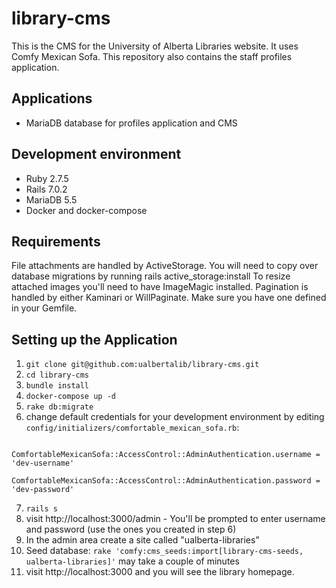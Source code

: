 # library-cms

This is the CMS for the University of Alberta Libraries website. It uses Comfy Mexican Sofa. This repository also contains the staff profiles application.

## Applications 

+ MariaDB database for profiles application and CMS

## Development environment

+ Ruby 2.7.5
+ Rails 7.0.2
+ MariaDB 5.5
+ Docker and docker-compose

## Requirements

File attachments are handled by ActiveStorage. You will need to copy over database migrations by running rails active_storage:install
To resize attached images you'll need to have ImageMagic installed.
Pagination is handled by either Kaminari or WillPaginate. Make sure you have one defined in your Gemfile.

## Setting up the Application

1. `git clone git@github.com:ualbertalib/library-cms.git`
2. `cd library-cms`
3. `bundle install`
4. `docker-compose up -d`
5. `rake db:migrate`
6. change default credentials for your development environment by editing `config/initializers/comfortable_mexican_sofa.rb`:
```
    ComfortableMexicanSofa::AccessControl::AdminAuthentication.username = 'dev-username'
    ComfortableMexicanSofa::AccessControl::AdminAuthentication.password = 'dev-password'
```
7. `rails s`
8. visit http://localhost:3000/admin - You'll be prompted to enter username and password (use the ones you created in step 6)
9. In the admin area create a site called "ualberta-libraries"
10. Seed database: `rake 'comfy:cms_seeds:import[library-cms-seeds, ualberta-libraries]'` may take a couple of minutes
11. visit http://localhost:3000 and you will see the library homepage. 






